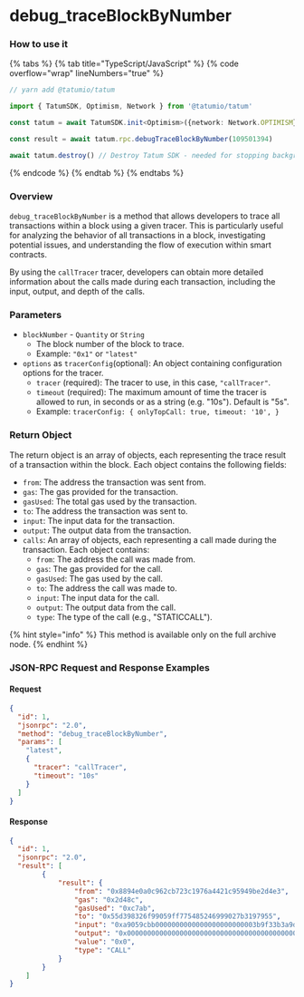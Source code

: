 # debug\_traceBlockByNumber

### How to use it

{% tabs %}
{% tab title="TypeScript/JavaScript" %}
{% code overflow="wrap" lineNumbers="true" %}
```typescript
// yarn add @tatumio/tatum

import { TatumSDK, Optimism, Network } from '@tatumio/tatum'

const tatum = await TatumSDK.init<Optimism>({network: Network.OPTIMISM})

const result = await tatum.rpc.debugTraceBlockByNumber(109501394)

await tatum.destroy() // Destroy Tatum SDK - needed for stopping background jobs
```
{% endcode %}
{% endtab %}
{% endtabs %}

### Overview

`debug_traceBlockByNumber` is a method that allows developers to trace all transactions within a block using a given tracer. This is particularly useful for analyzing the behavior of all transactions in a block, investigating potential issues, and understanding the flow of execution within smart contracts.

By using the `callTracer` tracer, developers can obtain more detailed information about the calls made during each transaction, including the input, output, and depth of the calls.

### Parameters

* `blockNumber` - `Quantity` or `String`
  * The block number of the block to trace.
  * Example: `"0x1"` or `"latest"`
* `options`  as `tracerConfig`(optional): An object containing configuration options for the tracer.
  * `tracer` (required): The tracer to use, in this case, `"callTracer"`.
  * `timeout` (required): The maximum amount of time the tracer is allowed to run, in seconds or as a string (e.g. "10s"). Default is "5s".
  * Example: `tracerConfig: { onlyTopCall: true, timeout: '10', }`

### Return Object

The return object is an array of objects, each representing the trace result of a transaction within the block. Each object contains the following fields:

* `from`: The address the transaction was sent from.
* `gas`: The gas provided for the transaction.
* `gasUsed`: The total gas used by the transaction.
* `to`: The address the transaction was sent to.
* `input`: The input data for the transaction.
* `output`: The output data from the transaction.
* `calls`: An array of objects, each representing a call made during the transaction. Each object contains:
  * `from`: The address the call was made from.
  * `gas`: The gas provided for the call.
  * `gasUsed`: The gas used by the call.
  * `to`: The address the call was made to.
  * `input`: The input data for the call.
  * `output`: The output data from the call.
  * `type`: The type of the call (e.g., "STATICCALL").

{% hint style="info" %}
This method is available only on the full archive node.
{% endhint %}

### JSON-RPC Request and Response Examples

#### Request

```json
{
  "id": 1,
  "jsonrpc": "2.0",
  "method": "debug_traceBlockByNumber",
  "params": [
    "latest",
    {
      "tracer": "callTracer",
      "timeout": "10s"
    }
  ]
}

```

#### Response

```json
{
  "id": 1,
  "jsonrpc": "2.0",
  "result": [
        {
            "result": {
                "from": "0x8894e0a0c962cb723c1976a4421c95949be2d4e3",
                "gas": "0x2d48c",
                "gasUsed": "0xc7ab",
                "to": "0x55d398326f99059ff775485246999027b3197955",
                "input": "0xa9059cbb0000000000000000000000003b9f33b3a9d382fa60283c555bde8f78855957be00000000000000000000000000000000000000000000000d4e7f4f79da7c0000",
                "output": "0x0000000000000000000000000000000000000000000000000000000000000001",
                "value": "0x0",
                "type": "CALL"
            }
        }
    ]
}

```
